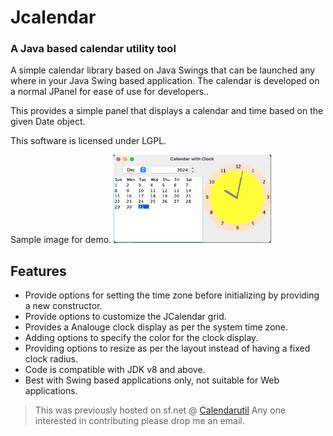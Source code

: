 # Jcalendar

### A Java based calendar utility tool 

A simple calendar library based on Java Swings that can be launched any where in your Java Swing based application. The calendar is developed on a normal JPanel for ease of use for developers..

This provides a simple panel that displays a calendar and time based on the given Date object. 

This software is licensed under LGPL. 

Sample image for demo.
<img alt="Calendar demo image" style="width:50%; height:50%;" src="/resources/JCalender-demo.png" title="JCalendar"/>

## Features
- Provide options for setting the time zone before initializing by providing a new constructor.
- Provide options to customize the JCalendar grid.
- Provides a Analouge clock display as per the system time zone.
- Adding options to specify the color for the clock display.
- Providing options to resize as per the layout instead of having a fixed clock radius.
- Code is compatible with JDK v8 and above.
-  Best with Swing based applications only, not suitable for Web applications.

  




> This was previously hosted on sf.net @ [Calendarutil](https://sourceforge.net/projects/calendarutil/)
> Any one interested in contributing please drop me an email.


